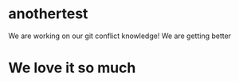 # anothertest
We are working on our git conflict knowledge!
We are getting better
# We love it so much
